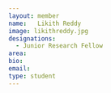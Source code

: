 ```yaml
---
layout: member
name: 	Likith Reddy
image: likithreddy.jpg
designations: 
  - Junior Research Fellow
area:
bio:
email:
type: student
---
```


